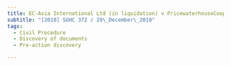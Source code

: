 ```yaml
---
title: EC-Asia International Ltd (in liquidation) v PricewaterhouseCoopers
subtitle: "[2010] SGHC 372 / 29\_December\_2010"
tags:
  - Civil Procedure
  - Discovery of documents
  - Pre-action discovery

---
```


